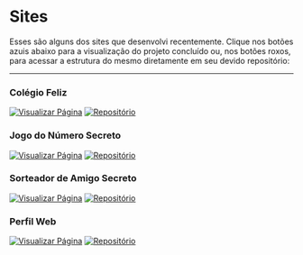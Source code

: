 # Sites

Esses são alguns dos sites que desenvolvi recentemente. Clique nos botões azuis abaixo para a visualização do projeto concluído ou, nos botões roxos, para acessar a estrutura do mesmo diretamente em seu devido repositório:

---

### Colégio Feliz
[![Visualizar Página](https://img.shields.io/badge/Visualizar%20P%C3%A1gina-blue?style=for-the-badge&logo=google-chrome&logoColor=black)](https://colegiofeliz.com.br/) [![Repositório](https://img.shields.io/badge/Reposit%C3%B3rio-purple?style=for-the-badge&logo=github&logoColor=white)]()


### Jogo do Número Secreto
[![Visualizar Página](https://img.shields.io/badge/Visualizar%20P%C3%A1gina-blue?style=for-the-badge&logo=google-chrome&logoColor=black)](https://jogo-ochre-three-42.vercel.app/) [![Repositório](https://img.shields.io/badge/Reposit%C3%B3rio-purple?style=for-the-badge&logo=github&logoColor=white)]()

### Sorteador de Amigo Secreto
[![Visualizar Página](https://img.shields.io/badge/Visualizar%20P%C3%A1gina-blue?style=for-the-badge&logo=google-chrome&logoColor=black)](https://amigo-secreto-fawn-eight.vercel.app/) [![Repositório](https://img.shields.io/badge/Reposit%C3%B3rio-purple?style=for-the-badge&logo=github&logoColor=white)]()

### Perfil Web
[![Visualizar Página](https://img.shields.io/badge/Visualizar%20P%C3%A1gina-blue?style=for-the-badge&logo=google-chrome&logoColor=black)]() [![Repositório](https://img.shields.io/badge/Reposit%C3%B3rio-purple?style=for-the-badge&logo=github&logoColor=white)]()
